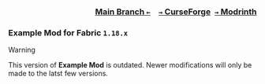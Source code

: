 ### <p align=right>[Main Branch `←`](https://github.com/KessokuTeaTime/Example-Mod)&emsp;[`→` CurseForge](https://www.curseforge.com/minecraft/mc-mods/modid)&ensp;[`→` Modrinth](https://modrinth.com/mod/modid)</p>

### Example Mod for Fabric `1.18.x`

> [!WARNING]
> This version of **Example Mod** is outdated. Newer modifications will only be made to the latst few versions.
